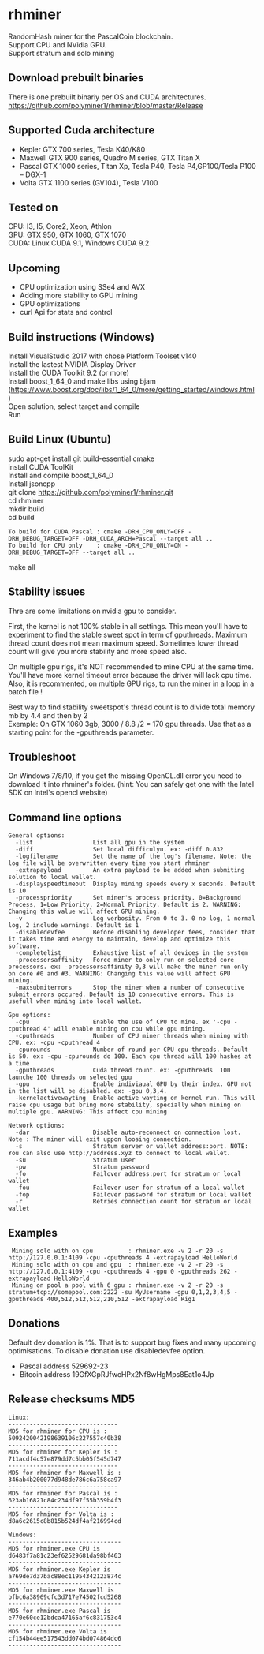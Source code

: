 # rhminer 

RandomHash miner for the PascalCoin blockchain.<br>
Support CPU and NVidia GPU.<br>
Support stratum and solo mining<br>

## Download prebuilt binaries
There is one prebuilt binariy per OS and CUDA architectures. <br>
https://github.com/polyminer1/rhminer/blob/master/Release

## Supported Cuda architecture
* Kepler  GTX  700 series, Tesla K40/K80
* Maxwell GTX  900 series, Quadro M series, GTX Titan X
* Pascal  GTX 1000 series, Titan Xp, Tesla P40, Tesla P4,GP100/Tesla P100 – DGX-1
* Volta   GTX 1100 series (GV104), Tesla V100

## Tested on 
CPU: I3, I5, Core2, Xeon, Athlon <br>
GPU: GTX 950, GTX 1060, GTX 1070 <br>
CUDA: Linux CUDA 9.1, Windows CUDA 9.2 <br>

## Upcoming
* CPU optimization using SSe4 and AVX
* Adding more stability to GPU mining
* GPU optimizations
* curl Api for stats and control


## Build instructions (Windows)
Install VisualStudio 2017 with chose Platform Toolset v140 <br>
Install the lastest NVIDIA Display Driver <br>
Install the CUDA Toolkit 9.2 (or more) <br>
Install boost_1_64_0 and make libs using bjam (https://www.boost.org/doc/libs/1_64_0/more/getting_started/windows.html) <br>
Open solution, select target and compile <br>
Run <br>

## Build Linux (Ubuntu)
sudo apt-get install git build-essential cmake  <br>
install CUDA ToolKit <br>
Install and compile boost_1_64_0 <br>
Install jsoncpp <br>
git clone https://github.com/polyminer1/rhminer.git <br>
cd rhminer <br>
mkdir build <br>
cd build <br>
```
To build for CUDA Pascal : cmake -DRH_CPU_ONLY=OFF -DRH_DEBUG_TARGET=OFF -DRH_CUDA_ARCH=Pascal --target all ..
To build for CPU only    : cmake -DRH_CPU_ONLY=ON -DRH_DEBUG_TARGET=OFF --target all ..
```
make all <br>


## Stability issues
Thre are some limitations on nvidia gpu to consider.

First, the kernel is not 100% stable in all settings. This mean you'll have to experiment to find the stable sweet spot in term of gputhreads. Maximum thread count does not mean maximum speed. Sometimes lower thread count will give you more stability and more speed also.

On multiple gpu rigs, it's NOT recommended to mine CPU at the same time. You'll have more kernel timeout error because the driver will lack cpu time.<br>
Also, it is recommented, on multiple GPU rigs, to run the miner in a loop in a batch file !

Best way to find stability sweetspot's thread count is to divide total memory mb by 4.4 and then by 2<br>
Exemple: On GTX 1060 3gb, 3000 / 8.8 /2  = 170 gpu threads. Use that as a starting point for the -gputhreads parameter.

## Troubleshoot
On Windows 7/8/10, if you get the missing OpenCL.dll error you need to download it into rhminer's folder. (hint: You can safely get one with the Intel SDK on Intel's opencl website)


## Command line options
```
General options:
  -list                 List all gpu in the system
  -diff                 Set local difficulyu. ex: -diff 0.832
  -logfilename          Set the name of the log's filename. Note: the log file will be overwritten every time you start rhminer
  -extrapayload         An extra payload to be added when submiting solution to local wallet.
  -displayspeedtimeout  Display mining speeds every x seconds. Default is 10
  -processpriority      Set miner's process priority. 0=Background Process, 1=Low Priority, 2=Normal Priority. Default is 2. WARNING: Changing this value will affect GPU mining.
  -v                    Log verbosity. From 0 to 3. 0 no log, 1 normal log, 2 include warnings. Default is 1
  -disabledevfee        Before disabling developer fees, consider that it takes time and energy to maintain, develop and optimize this software.
  -completelist         Exhaustive list of all devices in the system
  -processorsaffinity   Force miner to only run on selected core processors. ex: -processorsaffinity 0,3 will make the miner run only on core #0 and #3. WARNING: Changing this value will affect GPU mining.
  -maxsubmiterrors      Stop the miner when a number of consecutive submit errors occured. Default is 10 consecutive errors. This is usefull when mining into local wallet.

Gpu options:
  -cpu                  Enable the use of CPU to mine. ex '-cpu -cputhread 4' will enable mining on cpu while gpu mining.
  -cputhreads           Number of CPU miner threads when mining with CPU. ex: -cpu -cputhread 4
  -cpurounds            Number of round per CPU cpu threads. Default is 50. ex: -cpu -cpurounds do 100. Each cpu thread will 100 hashes at a time
  -gputhreads           Cuda thread count. ex: -gputhreads  100 launche 100 threads on selected gpu
  -gpu                  Enable indiviaual GPU by their index. GPU not in the list will be disabled. ex: -gpu 0,3,4.
  -kernelactivewayting  Enable active wayting on kernel run. This will raise cpu usage but bring more stability, specially when mining on multiple gpu. WARNING: This affect cpu mining

Network options:
  -dar                  Disable auto-reconnect on connection lost. Note : The miner will exit uppon loosing connection.
  -s                    Stratum server or wallet address:port. NOTE: You can also use http://address.xyz to connect to local wallet.
  -su                   Stratum user
  -pw                   Stratum password
  -fo                   Failover address:port for stratum or local wallet
  -fou                  Failover user for stratum of a local wallet
  -fop                  Failover password for stratum or local wallet
  -r                    Retries connection count for stratum or local wallet
```

## Examples
```
 Mining solo with on cpu          : rhminer.exe -v 2 -r 20 -s http://127.0.0.1:4109 -cpu -cputhreads 4 -extrapayload HelloWorld
 Mining solo with on cpu and gpu  : rhminer.exe -v 2 -r 20 -s http://127.0.0.1:4109 -cpu -cputhreads 4 -gpu 0 -gputhreads 262 -extrapayload HelloWorld
 Mining on pool a pool with 6 gpu : rhminer.exe -v 2 -r 20 -s stratum+tcp://somepool.com:2222 -su MyUsername -gpu 0,1,2,3,4,5 -gputhreads 400,512,512,512,210,512 -extrapayload Rig1
```
  
  
## Donations
Default dev donation is 1%. That is to support bug fixes and many upcoming optimisations. To disable donation use disabledevfee option.

  * Pascal address 529692-23
  * Bitcoin address 19GfXGpRJfwcHPx2Nf8wHgMps8Eat1o4Jp


## Release checksums MD5
```
Linux:
-------------------------------
MD5 for rhminer for CPU is :
5092420042198639106c227557c40b38
-------------------------------
MD5 for rhminer for Kepler is :
711acdf4c57e879dd7c5bb05f545d747
-------------------------------
MD5 for rhminer for Maxwell is :
346ab4b200077d948de786c6a758ca97
-------------------------------
MD5 for rhminer for Pascal is :
623ab16821c84c234df97f55b359b4f3
-------------------------------
MD5 for rhminer for Volta is :
d8a6c2615c8b815b524df4af216994cd

Windows:
-------------------------------- 
MD5 for rhminer.exe CPU is  
d6483f7a81c23ef62529681da98bf463
-------------------------------- 
MD5 for rhminer.exe Kepler is  
a769de7d37bac88ec11954342123874c
-------------------------------- 
MD5 for rhminer.exe Maxwell is  
bfbc6a38969cfc3d717e74502fcd5268
-------------------------------- 
MD5 for rhminer.exe Pascal is  
e770e60ce12bdca47165af6c831753c4
-------------------------------- 
MD5 for rhminer.exe Volta is  
cf154b44ee517543dd074bd074864dc6
-------------------------------- 

```

